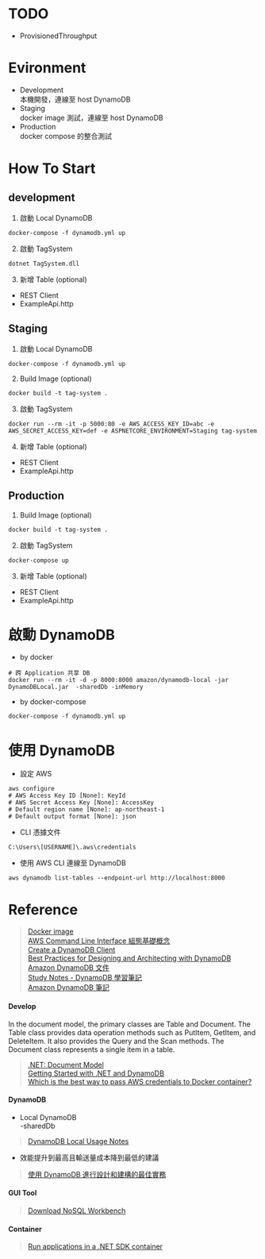 # TODO
- ProvisionedThroughput

# Evironment
- Development  
本機開發，連線至 host DynamoDB
- Staging  
docker image 測試，連線至 host DynamoDB
- Production  
docker compose 的整合測試

# How To Start
## development
1. 啟動 Local DynamoDB
```
docker-compose -f dynamodb.yml up
```

2. 啟動 TagSystem
```
dotnet TagSystem.dll
```

3.  新增 Table (optional)
- REST Client 
- ExampleApi.http

## Staging
1. 啟動 Local DynamoDB
```
docker-compose -f dynamodb.yml up
```

2. Build Image (optional)
```
docker build -t tag-system .
```

3. 啟動 TagSystem
```
docker run --rm -it -p 5000:80 -e AWS_ACCESS_KEY_ID=abc -e AWS_SECRET_ACCESS_KEY=def -e ASPNETCORE_ENVIRONMENT=Staging tag-system
```

4.  新增 Table (optional)
- REST Client 
- ExampleApi.http

## Production
1. Build Image (optional)
```
docker build -t tag-system .
```

2. 啟動 TagSystem
```
docker-compose up
```

3. 新增 Table (optional)
- REST Client 
- ExampleApi.http

# 啟動 DynamoDB
- by docker
```
# 跨 Application 共享 DB
docker run --rm -it -d -p 8000:8000 amazon/dynamodb-local -jar DynamoDBLocal.jar  -sharedDb -inMemory
```
- by docker-compose
```
docker-compose -f dynamodb.yml up
```

# 使用 DynamoDB
- 設定 AWS
```
aws configure
# AWS Access Key ID [None]: KeyId
# AWS Secret Access Key [None]: AccessKey
# Default region name [None]: ap-northeast-1
# Default output format [None]: json
```

- CLI 憑據文件 
```
C:\Users\[USERNAME]\.aws\credentials
```

- 使用 AWS CLI 連線至 DynamoDB
```
aws dynamodb list-tables --endpoint-url http://localhost:8000
```

# Reference
> [Docker image](https://hub.docker.com/r/cnadiminti/dynamodb-local/)  
> [AWS Command Line Interface 組態基礎概念](https://docs.aws.amazon.com/zh_tw/cli/latest/userguide/cli-configure-quickstart.html)  
> [Create a DynamoDB Client](https://docs.aws.amazon.com/amazondynamodb/latest/developerguide/GettingStarted.NET.01.html)  
> [Best Practices for Designing and Architecting with DynamoDB](https://docs.aws.amazon.com/amazondynamodb/latest/developerguide/best-practices.html)  
> [Amazon DynamoDB 文件](https://docs.aws.amazon.com/dynamodb/index.html)  
> [Study Notes - DynamoDB 學習筆記](https://rickhw.github.io/2016/08/17/AWS/Study-Notes-DynamoDB/)  
> [Amazon DynamoDB 筆記](https://blog.gslin.org/archives/2015/01/14/5534/amazon-dynamodb-%E7%AD%86%E8%A8%98/)  

#### Develop

In the document model, the primary classes are Table and Document. The Table class provides data operation methods such as PutItem, GetItem, and DeleteItem. It also provides the Query and the Scan methods. The Document class represents a single item in a table.

> [.NET: Document Model](https://docs.aws.amazon.com/amazondynamodb/latest/developerguide/DotNetSDKMidLevel.html)  
> [Getting Started with .NET and DynamoDB](https://docs.aws.amazon.com/amazondynamodb/latest/developerguide/GettingStarted.NET.html)  
> [Which is the best way to pass AWS credentials to Docker container?](https://stackoverflow.com/questions/36354423/which-is-the-best-way-to-pass-aws-credentials-to-docker-container)  

#### DynamoDB
- Local DynamoDB  
-sharedDb
> [DynamoDB Local Usage Notes](https://docs.aws.amazon.com/amazondynamodb/latest/developerguide/DynamoDBLocal.UsageNotes.html)
- 效能提升到最高且輸送量成本降到最低的建議
> [使用 DynamoDB 進行設計和建構的最佳實務](https://docs.aws.amazon.com/zh_tw/amazondynamodb/latest/developerguide/best-practices.html)

#### GUI Tool
> [Download NoSQL Workbench](https://docs.aws.amazon.com/amazondynamodb/latest/developerguide/workbench.settingup.html)

#### Container
> [Run applications in a .NET SDK container](https://github.com/dotnet/dotnet-docker/blob/master/samples/run-in-sdk-container.md)